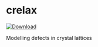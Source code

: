 crelax
======
[ ![Download](https://api.bintray.com/packages/bedrin/github/crelax/images/download.svg) ](https://bintray.com/bedrin/github/crelax/_latestVersion)

Modelling defects in crystal lattices
